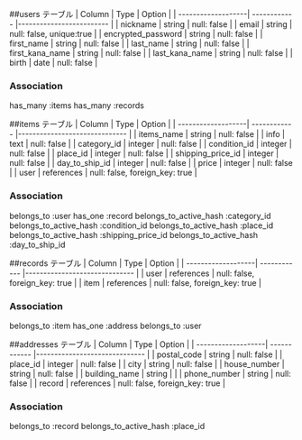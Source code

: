##users テーブル
| Column             | Type         | Option                    |
| -------------------| ------------ |-------------------------  |
| nickname           | string       | null: false               |
| email              | string       | null: false, unique:true  |
| encrypted_password | string       | null: false               |
| first_name         | string       | null: false               |
| last_name          | string       | null: false               |
| first_kana_name    | string       | null: false               |
| last_kana_name     | string       | null: false               |
| birth              | date         | null: false               |

### Association
has_many :items
has_many :records


##items テーブル
| Column             | Type         | Option                         |
| -------------------| ------------ |------------------------------  |
| items_name         | string       | null: false                    | 
| info               | text         | null: false                    |
| category_id        | integer      | null: false                    |
| condition_id       | integer      | null: false                    |
| place_id           | integer      | null: false                    |
| shipping_price_id  | integer      | null: false                    |
| day_to_ship_id     | integer      | null: false                    |
| price              | integer      | null: false                    |
| user               | references   | null: false, foreign_key: true |


### Association
belongs_to :user
has_one :record
belongs_to_active_hash :category_id
belongs_to_active_hash :condition_id
belongs_to_active_hash :place_id
belongs_to_active_hash :shipping_price_id
belongs_to_active_hash :day_to_ship_id


##records テーブル
| Column             | Type         | Option                         |
| -------------------| ------------ |------------------------------  |
| user               | references   | null: false, foreign_key: true |
| item               | references   | null: false, foreign_key: true |

### Association
belongs_to :item
has_one :address
belongs_to :user


##addresses テーブル
| Column             | Type         | Option                         |
| -------------------| ------------ |------------------------------  |
| postal_code        | string       | null: false                    |
| place_id           | integer      | null: false                    |
| city               | string       | null: false                    |
| house_number       | string       | null: false                    |
| building_name      | string       |                                |
| phone_number       | string       | null: false                    |
| record             | references   | null: false, foreign_key: true |

### Association
belongs_to :record
belongs_to_active_hash :place_id